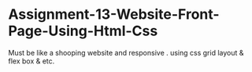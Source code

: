 # Assignment-13-Website-Front-Page-Using-Html-Css
Must be like a shooping website and responsive .
using css grid layout & flex box & etc.
